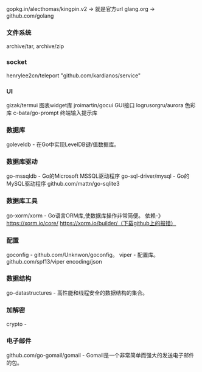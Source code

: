 gopkg.in/alecthomas/kingpin.v2 -> 就是官方url
glang.org -> github.com/golang

### 文件系统
archive/tar, archive/zip

### socket
henrylee2cn/teleport
"github.com/kardianos/service"

### UI
gizak/termui 图表widget库
jroimartin/gocui GUI接口
logrusorgru/aurora 色彩库
c-bata/go-prompt 终端输入提示库

### 数据库
goleveldb - 在Go中实现LevelDB键/值数据库。

### 数据库驱动
go-mssqldb - Go的Microsoft MSSQL驱动程序
go-sql-driver/mysql - Go的MySQL驱动程序
github.com/mattn/go-sqlite3

### 数据库工具
go-xorm/xorm  -  Go语言ORM库,使数据库操作非常简便。
依赖-》https://xorm.io/core/  https://xorm.io/builder/（下载github上的报错）

### 配置
goconfig - github.com/Unknwon/goconfig。
viper - 配置库。github.com/spf13/viper
encoding/json

### 数据结构
go-datastructures - 高性能和线程安全的数据结构的集合。

### 加解密
crypto - 

### 电子邮件
github.com/go-gomail/gomail - Gomail是一个非常简单而强大的发送电子邮件的包。